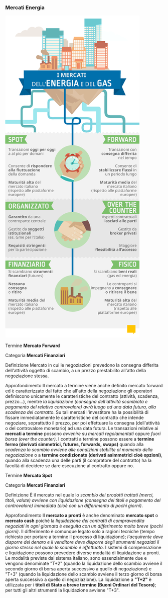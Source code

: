 ### Mercati Energia
<!-- Immagine dei mercat settore Energia -->
![Image of Mercati](Mercati_Energia.png)


Termine
**Mercato Forward**
		
Categoria
**Mercati Finanziari**

Definizione
Mercato in cui le negoziazioni prevedono la consegna differita dell'attività oggetto di scambio, a un prezzo prestabilito all'atto della negoziazione stessa.

Approfondimento
Il mercato a termine viene anche definito mercato forward ed è caratterizzato dal fatto che all'atto della negoziazione gli operatori definiscono unicamente le caratteristiche del contratto (attività, scadenza, prezzo…), mentre _la liquidazione (consegna dell'attività scambiata e pagamento del relativo controvalore) avrà luogo ad una data futura, alla scadenza del contratto_.
Su tali mercati l'investitore ha la possibilità di fissare immediatamente le caratteristiche del contratto che intende negoziare, soprattutto il prezzo, per poi effettuare la consegna (dell'attività o del controvalore monetario) ad una data futura. Le transazioni relative ai **mercati a termine** possono _avvenire_ su *mercati regolamentati* oppure *fuori borsa (over the counter)*. I contratti a termine possono essere a **termine fermo (derivati simmetrici, futures, forwards, swaps)** quando alla _scadenza lo scambio avviene alle condizioni stabilite al momento della negoziazione_ o a **termine condizionato (derivati asimmetrici cioè opzioni)**, quando alla scadenza una delle parti (il compratore del contratto) ha la facoltà di decidere se dare esecuzione al contratto oppure no.


Termine
**Mercato Spot**
		
Categoria
**Mercati Finanziari**

Definizione
È il mercato nel quale lo _scambio dei prodotti trattati (merci, titoli, valute) avviene con liquidazione (consegna dei titoli e pagamento del controvalore) immediata (cioè con un differimento di pochi giorni)_.

Approfondimento
Il **mercato a pronti** è anche denominato **mercato spot** o **mercato cash** poiché la _liquidazione dei contratti di compravendita negoziati in ogni giornata è eseguita con un differimento molto breve (pochi giorni)_. Il differimento è comunque legato solo a ragioni tecniche (tempo richiesto per portare a termine il processo di liquidazione); _l'acquirente deve disporre del denaro e il venditore deve disporre degli strumenti negoziati il giorno stesso nel quale lo scambio è effettuato_. 
I sistemi di compensazione e liquidazione possono prevedere diverse modalità di liquidazione a pronti. Le modalità previste dal sistema italiano, sono essenzialmente due e vengono denominate "T+2" (quando la liquidazione dello scambio avviene il secondo giorno di borsa aperta successivo a quello di negoziazione) e "T+3" (quando la liquidazione dello scambio avviene il terzo giorno di borsa aperta successivo a quello di negoziazione). La liquidazione a **"T+2"** è utilizzata per i **titoli di Stato a breve termine (Buoni Ordinari del Tesoro)**; per tutti gli altri strumenti la liquidazione avviene "T+3".


